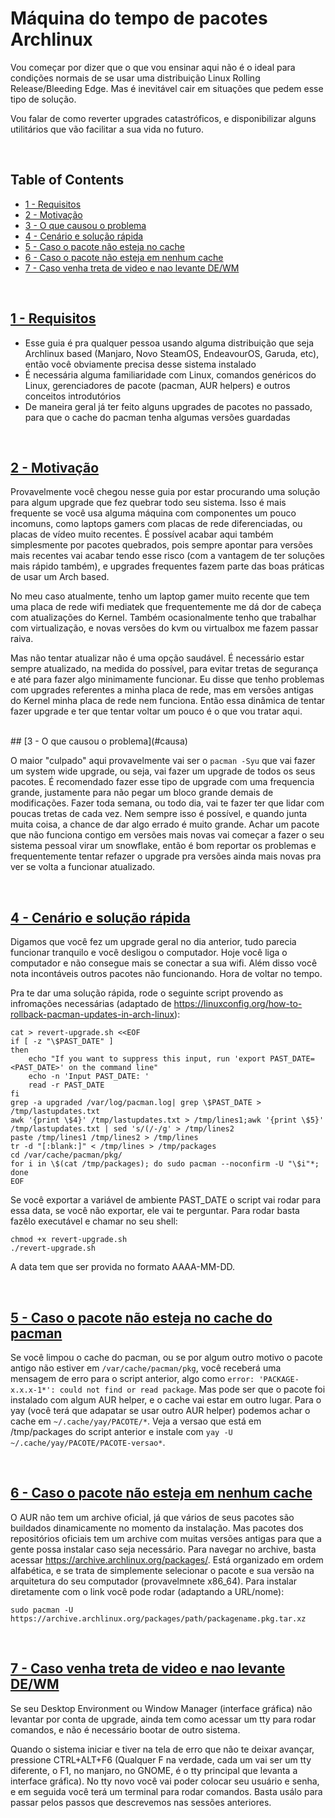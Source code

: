 # Máquina do tempo de pacotes Archlinux

Vou começar por dizer que o que vou ensinar aqui não é o ideal para condições normais de se usar uma distribuição Linux Rolling Release/Bleeding Edge. Mas é inevitável cair em situações que pedem esse tipo de solução.

Vou falar de como reverter upgrades catastróficos, e disponibilizar alguns utilitários que vão facilitar a sua vida no futuro.


<br>

## Table of Contents

* [1 - Requisitos](#reqs)
* [2 - Motivação](#motiv)
* [3 - O que causou o problema](#causa)
* [4 - Cenário e solução rápida](#cenario)
* [5 - Caso o pacote não esteja no cache](#nocache)
* [6 - Caso o pacote não esteja em nenhum cache](#nonocache)
* [7 - Caso venha treta de video e nao levante DE/WM](#video)

<br>

<a name="reqs"></a>
## [1 - Requisitos](#reqs)

* Esse guia é pra qualquer pessoa usando alguma distribuição que seja Archlinux based (Manjaro, Novo SteamOS, EndeavourOS, Garuda, etc), então você obviamente precisa desse sistema instalado
* É necessária alguma familiaridade com Linux, comandos genéricos do Linux, gerenciadores de pacote (pacman, AUR helpers) e outros conceitos introdutórios 
* De maneira geral já ter feito alguns upgrades de pacotes no passado, para que o cache do pacman tenha algumas versões guardadas

<br>

<a name="motiv"></a>
## [2 - Motivação](#motiv)

Provavelmente você chegou nesse guia por estar procurando uma solução para algum upgrade que fez quebrar todo seu sistema. Isso é mais frequente se você usa alguma máquina com componentes um pouco incomuns, como laptops gamers com placas de rede diferenciadas, ou placas de vídeo muito recentes. É possível acabar aqui também simplesmente por pacotes quebrados, pois sempre apontar para versões mais recentes vai acabar tendo esse risco (com a vantagem de ter soluções mais rápido também), e upgrades frequentes fazem parte das boas práticas de usar um Arch based.

No meu caso atualmente, tenho um laptop gamer muito recente que tem uma placa de rede wifi mediatek que frequentemente me dá dor de cabeça com atualizações do Kernel. Também ocasionalmente tenho que trabalhar com virtualização, e novas versões do kvm ou virtualbox me fazem passar raiva.

Mas não tentar atualizar não é uma opção saudável. É necessário estar sempre atualizado, na medida do possível, para evitar tretas de segurança e até para fazer algo minimamente funcionar. Eu disse que tenho problemas com upgrades referentes a minha placa de rede, mas em versões antigas do Kernel minha placa de rede nem funciona. Então essa dinâmica de tentar fazer upgrade e ter que tentar voltar um pouco é o que vou tratar aqui.

<br>
<a name="causa"></a>
## [3 - O que causou o problema](#causa)

O maior "culpado" aqui provavelmente vai ser o `pacman -Syu` que vai fazer um system wide upgrade, ou seja, vai fazer um upgrade de todos os seus pacotes. É recomendado fazer esse tipo de upgrade com uma frequencia grande, justamente para não pegar um bloco grande demais de modificações. Fazer toda semana, ou todo dia, vai te fazer ter que lidar com poucas tretas de cada vez. Nem sempre isso é possível, e quando junta muita coisa, a chance de dar algo errado é muito grande. Achar um pacote que não funciona contigo em versões mais novas vai começar a fazer o seu sistema pessoal virar um snowflake, então é bom reportar os problemas e frequentemente tentar refazer o upgrade pra versões ainda mais novas pra ver se volta a funcionar atualizado.


<br>

<a name="cenario"></a>
## [4 - Cenário e solução rápida](#cenario)

Digamos que você fez um upgrade geral no dia anterior, tudo parecia funcionar tranquilo e você desligou o computador. Hoje você liga o computador e não consegue mais se conectar a sua wifi. Além disso você nota incontáveis outros pacotes não funcionando. Hora de voltar no tempo.

Pra te dar uma solução rápida, rode o seguinte script provendo as infromações necessárias (adaptado de https://linuxconfig.org/how-to-rollback-pacman-updates-in-arch-linux):

```
cat > revert-upgrade.sh <<EOF
if [ -z "\$PAST_DATE" ]
then
    echo "If you want to suppress this input, run 'export PAST_DATE=<PAST_DATE>' on the command line"
    echo -n 'Input PAST_DATE: '
    read -r PAST_DATE
fi
grep -a upgraded /var/log/pacman.log| grep \$PAST_DATE > /tmp/lastupdates.txt                                                              
awk '{print \$4}' /tmp/lastupdates.txt > /tmp/lines1;awk '{print \$5}' /tmp/lastupdates.txt | sed 's/(/-/g' > /tmp/lines2
paste /tmp/lines1 /tmp/lines2 > /tmp/lines
tr -d "[:blank:]" < /tmp/lines > /tmp/packages
cd /var/cache/pacman/pkg/
for i in \$(cat /tmp/packages); do sudo pacman --noconfirm -U "\$i"*; done
EOF
```

Se você exportar a variável de ambiente PAST_DATE o script vai rodar para essa data, se você não exportar, ele vai te perguntar. Para rodar basta fazêlo executável e chamar no seu shell:

```
chmod +x revert-upgrade.sh
./revert-upgrade.sh
```

A data tem que ser provida no formato AAAA-MM-DD.

<br>

<a name="nocache"></a>
## [5 - Caso o pacote não esteja no cache do pacman](#nocache)

Se você limpou o cache do pacman, ou se por algum outro motivo o pacote antigo não estiver em `/var/cache/pacman/pkg`, você receberá uma mensagem de erro para o script anterior, algo como `error: 'PACKAGE-x.x.x-1*': could not find or read package`. Mas pode ser que o pacote foi instalado com algum AUR helper, e o cache vai estar em outro lugar. Para o yay (você terá que adapatar se usar outro AUR helper) podemos achar o cache em `~/.cache/yay/PACOTE/*`. Veja a versao que está em /tmp/packages do script anterior e instale com `yay -U ~/.cache/yay/PACOTE/PACOTE-versao*`.


<br>

<a name="nonocache"></a>
## [6 - Caso o pacote não esteja em nenhum cache](#nonocache)

 O AUR não tem um archive oficial, já que vários de seus pacotes são buildados dinamicamente no momento da instalação. Mas pacotes dos repositórios oficiais tem um archive com muitas versões antigas para que a gente possa instalar caso seja necessário. Para navegar no archive, basta acessar https://archive.archlinux.org/packages/. Está organizado em ordem alfabética, e se trata de simplemente selecionar o pacote e sua versão na arquitetura do seu computador (provavelmnete x86_64). Para instalar diretamente com o link você pode rodar (adaptando a URL/nome):

```
sudo pacman -U https://archive.archlinux.org/packages/path/packagename.pkg.tar.xz
```

<br>

<a name="video"></a>
## [7 - Caso venha treta de video e nao levante DE/WM](#video)

Se seu Desktop Environment ou Window Manager (interface gráfica) não levantar por conta de upgrade, ainda tem como acessar um tty para rodar comandos, e não é necessário bootar de outro sistema.

Quando o sistema iniciar e tiver na tela de erro que não te deixar avançar, pressione CTRL+ALT+F6 (Qualquer F na verdade, cada um vai ser um tty diferente, o F1, no manjaro, no GNOME, é o tty principal que levanta a interface gráfica). No tty novo você vai poder colocar seu usuário e senha, e em seguida você terá um terminal para rodar comandos. Basta usálo para passar pelos passos que descrevemos nas sessões anteriores.